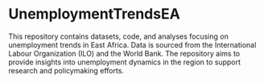 # UnemploymentTrendsEA
This repository contains datasets, code, and analyses focusing on unemployment trends in East Africa. Data is sourced from the International Labour Organization (ILO) and the World Bank. The repository aims to provide insights into unemployment dynamics in the region to support research and policymaking efforts.
